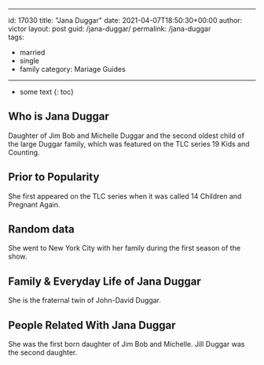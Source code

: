  ---
id: 17030
title: "Jana Duggar"
date: 2021-04-07T18:50:30+00:00
author: victor
layout: post
guid: /jana-duggar/
permalink: /jana-duggar  
tags:
  - married
  - single
  - family
category: Mariage Guides
---

* some text
{: toc}

## Who is Jana Duggar

Daughter of Jim Bob and Michelle Duggar and the second oldest child of the large Duggar family, which was featured on the TLC series 19 Kids and Counting.

## Prior to Popularity

She first appeared on the TLC series when it was called 14 Children and Pregnant Again.

## Random data

She went to New York City with her family during the first season of the show.

## Family & Everyday Life of Jana Duggar

She is the fraternal twin of John-David Duggar.

## People Related With Jana Duggar

She was the first born daughter of Jim Bob and Michelle. Jill Duggar was the second daughter.
 